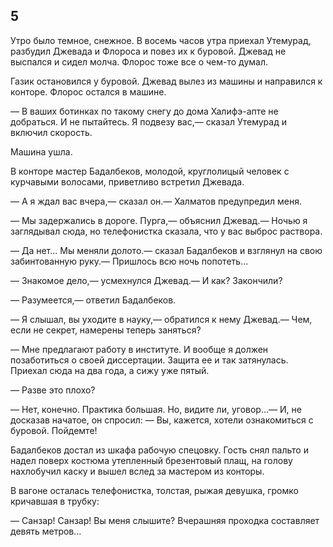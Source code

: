 ## 5

Утро было темное, снежное.
В восемь часов утра приехал Утемурад, разбудил Джевада и Флороса и повез их к буровой.
Джевад не выспался и сидел молча.
Флорос тоже все о чем-то думал.

Газик остановился у буровой.
Джевад вылез из машины и направился к конторе.
Флорос остался в машине.

— В ваших ботинках по такому снегу до дома Халифэ-апте не добраться.
И не пытайтесь.
Я подвезу вас,— сказал Утемурад и включил скорость.

Машина ушла.

В конторе мастер Бадалбеков, молодой, круглолицый человек с курчавыми волосами, приветливо встретил Джевада.

— А я ждал вас вчера,— сказал он.— Халматов предупредил меня.

— Мы задержались в дороге.
Пурга,— объяснил Джевад.— Ночью я заглядывал сюда, но телефонистка сказала, что у вас выброс раствора.

— Да нет...
Мы меняли долото.— сказал Бадалбеков и взглянул на свою забинтованную руку.— Пришлось всю ночь попотеть...

— Знакомое дело,— усмехнулся Джевад.— И как?
Закончили?

— Разумеется,— ответил Бадалбеков.

— Я слышал, вы уходите в науку,— обратился к нему Джевад.— Чем, если не секрет, намерены теперь заняться?

— Мне предлагают работу в институте.
И вообще я должен позаботиться о своей диссертации.
Защита ее и так затянулась.
Приехал сюда на два года, а сижу уже пятый.

— Разве это плохо?

— Нет, конечно.
Практика большая.
Но, видите ли, уговор...— И, не досказав начатое, он спросил: — Вы, кажется, хотели ознакомиться с буровой.
Пойдемте!

Бадалбеков достал из шкафа рабочую спецовку.
Гость снял пальто и надел поверх костюма утепленный брезентовый плащ, на голову нахлобучил каску и вышел вслед за мастером из конторы.

В вагоне осталась телефонистка, толстая, рыжая девушка, громко кричавшая в трубку:

— Санзар!
Санзар!
Вы меня слышите?
Вчерашняя проходка составляет девять метров...
